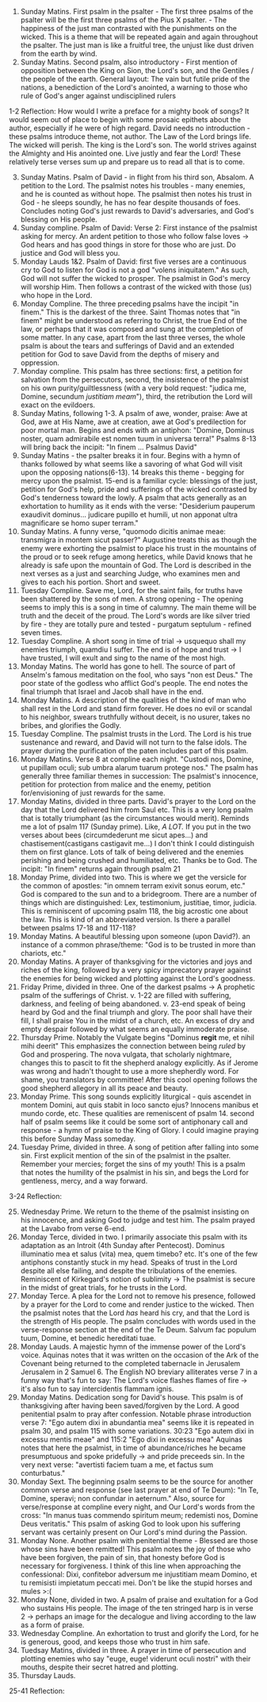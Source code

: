 1. Sunday Matins. First psalm in the psalter - The first three psalms of the psalter will be the first three psalms of the Pius X psalter. - The happiness of the just man contrasted with the punishments on the wicked.  This is a theme that will be repeated again and again throughout the psalter.  The just man is like a fruitful tree, the unjust like dust driven from the earth by wind.
2. Sunday Matins. Second psalm, also introductory - First mention of opposition between the King on Sion, the Lord's son, and the Gentiles / the people of the earth.  General layout: The vain but futile pride of the nations, a benediction of the Lord's anointed, a warning to those who rule of God's anger against undisciplined rulers

1-2 Reflection:  How would I write a preface for a mighty book of songs? It would seem out of place to begin with some prosaic epithets about the author, especially if he were of high regard.  David needs no introduction - these psalms introduce theme, not author.  The Law of the Lord brings life.  The wicked will perish.  The king is the Lord's son.  The world strives against the Almighty and His anointed one.  Live justly and fear the Lord!  These relatively terse verses sum up and prepare us to read all that is to come. 

3. Sunday Matins. Psalm of David - in flight from his third son, Absalom.  A petition to the Lord.  The psalmist notes his troubles - many enemies, and he is counted as without hope.  The psalmist then notes his trust in God - he sleeps soundly, he has no fear despite thousands of foes. Concludes noting God's just rewards to David's adversaries, and God's blessing on His people.
4. Sunday compline. Psalm of David: Verse 2: First instance of the psalmist asking for mercy. An ardent petition to those who follow false loves -> God hears and has good things in store for those who are just.  Do justice and God will bless you.
5. Monday Lauds 1&2. Psalm of David: first five verses are a continuous cry to God to listen for God is not a god "volens iniquitatem."  As such, God will not suffer the wicked to prosper.  The psalmist in God's mercy will worship Him.  Then follows a contrast of the wicked with those (us) who hope in the Lord.
6. Monday Compline. The three preceding psalms have the incipit "in finem."  This is the darkest of the three.  Saint Thomas notes that "in finem" might be understood as referring to Christ, the true End of the law, or perhaps that it was composed and sung at the completion of some matter.  In any case, apart from the last three verses, the whole psalm is about the tears and sufferings of David and an extended petition for God to save David from the depths of misery and oppression.
7. Monday compline. This psalm has three sections: first, a petition for salvation from the persecutors, second, the insistence of the psalmist on his own purity/guiltlessness (with a very bold request: "judica me, Domine, secundum _justitiam meam_"), third, the retribution the Lord will exact on the evildoers.
8. Sunday Matins, following 1-3. A psalm of awe, wonder, praise: Awe at God, awe at His Name, awe at creation, awe at God's predilection for poor mortal man.  Begins and ends with an antiphon: "Domine, Dominus noster, quam admirabile est nomen tuum in universa terra!"  Psalms 8-13 will bring back the incipit: "In finem ... Psalmus David"
9. Sunday Matins - the psalter breaks it in four. Begins with a hymn of thanks followed by what seems like a savoring of what God will visit upon the opposing nations(6-13). 14 breaks this theme - begging for mercy upon the psalmist.  15-end is a familiar cycle: blessings of the just, petition for God's help, pride and sufferings of the wicked contrasted by God's tenderness toward the lowly.  A psalm that acts generally as an exhortation to humility as it ends with the verse:  "Desiderium pauperum exaudivit dominus... judicare pupillo et humili, ut non apponat ultra magnificare se homo super terram."
10. Sunday Matins.  A funny verse, "quomodo dicitis animae meae: transmigra in montem sicut passer?"  Augustine treats this as though the enemy were exhorting the psalmist to place his trust in the mountains of the proud or to seek refuge among heretics, while David knows that he already is safe upon the mountain of God.  The Lord is described in the next verses as a just and searching Judge, who examines men and gives to each his portion.  Short and sweet.
11. Tuesday Compline. Save me, Lord, for the saint fails, for truths have been shattered by the sons of men.  A strong opening - The opening seems to imply this is a song in time of calumny.  The main theme will be truth and the deceit of the proud.  The Lord's words are like silver tried by fire - they are totally pure and tested - purgatum septulum - refined seven times.
12. Tuesday Compline.  A short song in time of trial -> usquequo shall my enemies triumph, quamdiu I suffer.  The end is of hope and trust -> I have trusted, I will exult and sing to the name of the most high.
13. Monday Matins.  The world has gone to hell.  The source of part of Anselm's famous meditation on the fool, who says "non est Deus." The poor state of the godless who afflict God's people.  The end notes the final triumph that Israel and Jacob shall have in the end.
14. Monday Matins.  A description of the qualities of the kind of man who shall rest in the Lord and stand firm forever. He does no evil or scandal to his neighbor, swears truthfully without deceit, is no usurer, takes no bribes, and glorifies the Godly.
15. Tuesday Compline.  The psalmist trusts in the Lord.  The Lord is his true sustenance and reward, and David will not turn to the false idols.  The prayer during the purification of the paten includes part of this psalm.
16. Monday Matins. Verse 8 at compline each night. "Custodi nos, Domine, ut pupillam oculi; sub umbra alarum tuarum protege nos."  The psalm has generally three familiar themes in succession: The psalmist's innocence, petition for protection from malice and the enemy, petition for/envisioning of just rewards for the same.
17. Monday Matins, divided in three parts.  David's prayer to the Lord on the day that the Lord delivered him from Saul etc. This is a very long psalm that is totally triumphant (as the circumstances would merit). Reminds me a lot of psalm 117 (Sunday prime).  Like, _A LOT._ If you put in the two verses about bees (circumdederunt me sicut apes...) and chastisement(castigans castigavit me...) I don't think I could distinguish them on first glance. Lots of talk of being delivered and the enemies perishing and being crushed and humiliated, etc.  Thanks be to God.  The incipit: "In finem" returns again through psalm 21
18. Monday Prime, divided into two.  This is where we get the versicle for the common of apostles: "in omnem terram exivit sonus eorum, etc."  God is compared to the sun and to a bridegroom.  There are a number of things which are distinguished: Lex, testimonium, justitiae, timor, judicia.  This is reminiscent of upcoming psalm 118, the big acrostic one about the law.  This is kind of an abbreviated version.  Is there a parallel between psalms 17-18 and 117-118?
19. Monday Matins.  A beautiful blessing upon someone (upon David?).  an instance of a common phrase/theme: "God is to be trusted in more than chariots, etc."
20. Monday Matins.  A prayer of thanksgiving for the victories and joys and riches of the king, followed by a very spicy imprecatory prayer against the enemies for being wicked and plotting against the Lord's goodness.
21. Friday Prime, divided in three.  One of the darkest psalms -> A prophetic psalm of the sufferings of Christ. v. 1-22 are filled with suffering, darkness, and feeling of being abandoned.  v. 23-end speak of being heard by God and the final triumph and glory.  The poor shall have their fill, I shall praise You in the midst of a church, etc.  An excess of dry and empty despair followed by what seems an equally immoderate praise.
22. Thursday Prime. Notably the Vulgate begins "Dominus __regit__ me, et nihil mihi deerit"  This emphasizes the connection between being _ruled_ by God and prospering.  The nova vulgata, that scholarly nightmare, changes this to pascit to fit the shepherd analogy explicitly.  As if Jerome was wrong and hadn't thought to use a more shepherdly word.  For shame, you translators by committee! After this cool opening follows the good shepherd allegory in all its peace and beauty. 
23. Monday Prime.  This song sounds explicitly liturgical - quis ascendet in montem Domini, aut quis stabit in loco sancto ejus?  Innocens manibus et mundo corde, etc.  These qualities are remeniscent of psalm 14.  second half of psalm seems like it could be some sort of antiphonary call and response - a hymn of praise to the King of Glory.  I could imagine praying this before Sunday Mass someday.
24. Tuesday Prime, divided in three. A song of petition after falling into some sin.  First explicit mention of the sin of the psalmist in the psalter.  Remember your mercies; forget the sins of my youth!  This is a psalm that notes the humility of the psalmist in his sin, and begs the Lord for gentleness, mercy, and a way forward.

3-24 Reflection:


25. Wednesday Prime.  We return to the theme of the psalmist insisting on his innocence, and asking God to judge and test him.  The psalm prayed at the Lavabo from verse 6-end.
26. Monday Terce, divided in two.  I primarily associate this psalm with its adaptation as an Introit (4th Sunday after Pentecost).  Dominus illuminatio mea et salus (vita) mea, quem timebo? etc.  It's one of the few antiphons constantly stuck in my head.  Speaks of trust in the Lord despite all else failing, and despite the tribulations of the enemies.  Reminiscent of Kirkegard's notion of sublimity -> The psalmist is secure in the midst of great trials, for he trusts in the Lord.
27. Monday Terce. A plea for the Lord not to remove his presence, followed by a prayer for the Lord to come and render justice to the wicked.  Then the psalmist notes that the Lord _has_ heard his cry, and that the Lord is the strength of His people.  The psalm concludes with words used in the verse-response section at the end of the Te Deum.  Salvum fac populum tuum, Domine, et benedic hereditati tuae.
28. Monday Lauds.  A majestic hymn of the immense power of the Lord's voice.  Aquinas notes that it was written on the occasion of the Ark of the Covenant being returned to the completed tabernacle in Jerusalem Jerusalem in 2 Samuel 6.  The English NO breviary alliterates verse 7 in a funny way that's fun to say: The Lord's voice flashes flames of fire -> it's also fun to say intercidentis flammam ignis.
29. Monday Matins.  Dedication song for David's house.   This psalm is of thanksgiving after having been saved/forgiven by the Lord. A good penitential psalm to pray after confession.  Notable phrase introduction verse 7: "Ego autem dixi in abundantia mea" seems like it is repeated in psalm 30, and psalm 115 with some variations. 30:23 "Ego autem dixi in excessu mentis meae" and 115:2 "Ego dixi in excessu mea"  Aquinas notes that here the psalmist, in time of abundance/riches he became presumptuous and spoke pridefully -> and pride preceeds sin.  In the very next verse: "avertisti faciem tuam a me, et factus sum conturbatus."
30. Monday Sext.  The beginning psalm seems to be the source for another common verse and response (see last prayer at end of Te Deum): "In Te, Domine, speravi; non confundar in aeternum."  Also, source for verse/response at compline every night, and Our Lord's words from the cross: "In manus tuas commendo spiritum meum; redemisti nos, Domine Deus veritatis."  This psalm of asking God to look upon his suffering servant was certainly present on Our Lord's mind during the Passion.
31. Monday None. Another psalm with penitential theme - Blessed are those whose sins have been remitted!  This psalm notes the joy of those who have been forgiven, the pain of sin, that honesty before God is necessary for forgiveness.  I think of this line when approaching the confessional: Dixi, confitebor adversum me injustitiam meam Domino, et tu remisisti impietatum peccati mei.  Don't be like the stupid horses and mules >:(
32. Monday None, divided in two.  A psalm of praise and exultation for a God who sustains His people.  The image of the ten stringed harp is in verse 2 -> perhaps an image for the decalogue and living according to the law as a form of praise.
33. Wednesday Compline. An exhortation to trust and glorify the Lord, for he is generous, good, and keeps those who trust in him safe.
34. Tuedsay Matins, divided in three. A prayer in time of persecution and plotting enemies who say "euge, euge! viderunt oculi nostri" with their mouths, despite their secret hatred and plotting.
35. Thursday Lauds.

25-41 Reflection: